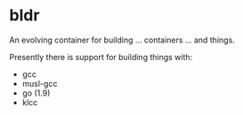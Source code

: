 bldr
====

An evolving container for building ... containers ... and things.

Presently there is support for building things with:

 * gcc
 * musl-gcc
 * go (1.9)
 * klcc
